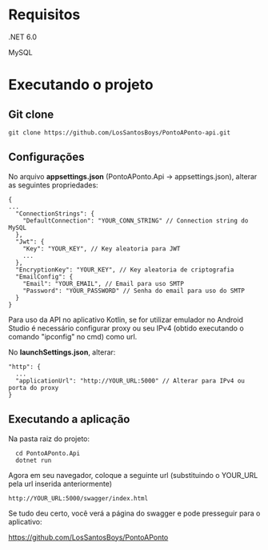 # Requisitos

.NET 6.0 

MySQL

# Executando o projeto

## Git clone

```
git clone https://github.com/LosSantosBoys/PontoAPonto-api.git
```

## Configurações

No arquivo <b>appsettings.json</b> (PontoAPonto.Api -> appsettings.json), alterar as seguintes propriedades:

```
{
...
  "ConnectionStrings": {
    "DefaultConnection": "YOUR_CONN_STRING" // Connection string do MySQL
  },
  "Jwt": {
    "Key": "YOUR_KEY", // Key aleatoria para JWT
    ...
  },
  "EncryptionKey": "YOUR_KEY", // Key aleatoria de criptografia
  "EmailConfig": {
    "Email": "YOUR_EMAIL", // Email para uso SMTP
    "Password": "YOUR_PASSWORD" // Senha do email para uso do SMTP
  }
}
```
Para uso da API no aplicativo Kotlin, se for utilizar emulador no Android Studio é necessário configurar proxy ou seu IPv4 (obtido executando o comando "ipconfig" no cmd) como url. 

No <b>launchSettings.json</b>, alterar:

```
"http": {
  ...
  "applicationUrl": "http://YOUR_URL:5000" // Alterar para IPv4 ou porta do proxy
}
```

## Executando a aplicação

Na pasta raiz do projeto:

```
  cd PontoAPonto.Api
  dotnet run
```

Agora em seu navegador, coloque a seguinte url (substituindo o YOUR_URL pela url inserida anteriormente)

```
http://YOUR_URL:5000/swagger/index.html
```

Se tudo deu certo, você verá a página do swagger e pode presseguir para o aplicativo:

https://github.com/LosSantosBoys/PontoAPonto




